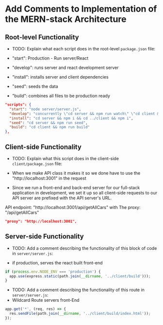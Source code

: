 # Add Comments to Implementation of the MERN-stack Architecture

## Root-level Functionality

* TODO: Explain what each script does in the root-level `package.json` file:

* "start": Production - Run server/React 
* "develop": runs server and react development server
* "install": installs server and client dependencies
* "seed": seeds the data
* "build": combines all files to be production ready

```json
"scripts": {
  "start": "node server/server.js",
  "develop": "concurrently \"cd server && npm run watch\" \"cd client && npm start\"",
  "install": "cd server && npm i && cd ../client && npm i",
  "seed": "cd server && npm run seed",
  "build": "cd client && npm run build"
},
```

## Client-side Functionality

* TODO: Explain what this script does in the client-side `client/package.json` file:
* When we make API class it makes it so we done have to use the "http://localhost:3001" in the request

* Since we run a front-end and back-end server for our full-stack application in development, we set it up so all client-side requests to our API server are prefixed with the API server's URL.

API endpoint: "http://localhost:3001/api/getAllCars"
with The proxy: "/api/getAllCars"

```json
"proxy": "http://localhost:3001",
```

## Server-side Functionality
* TODO: Add a comment describing the functionality of this block of code in `server/server.js`:

* if production, serves the react built front-end

```js
if (process.env.NODE_ENV === 'production') {
  app.use(express.static(path.join(__dirname, '../client/build')));
}
```

* TODO: Add a comment describing the functionality of this route in `server/server.js`:
* Wildcard Route servers front-End 


```js
app.get('*', (req, res) => {
  res.sendFile(path.join(__dirname, '../client/build/index.html'));
});
```
